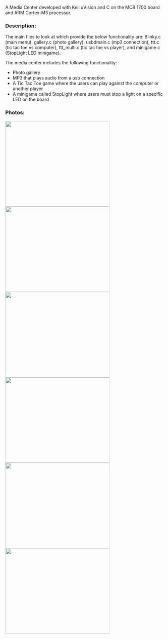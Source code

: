 
A Media Center developed with Keil uVision and C on the MCB 1700 board and ARM Cortex-M3 processor. 

### Description: 
The main files to look at which provide the below functionality are: Blinky.c (main menu), gallery.c (photo gallery), usbdmain.c (mp3 connection), ttt.c (tic tac toe vs computer), ttt_multi.c (tic tac toe vs player), and minigame.c (StopLight LED minigame).

The media center includes the following functionality:
* Photo gallery 
* MP3 that plays audio from a usb connection
* A Tic Tac Toe game where the users can play against the computer or another player
* A minigame called StopLight where users must stop a light on a specific LED on the board

### Photos:
<img src="https://i.gyazo.com/aa623f3689443a3617dbc3c50070d75d.png" width="330" height="270" />
<img src="https://i.gyazo.com/bfb0195d587aef4fc465db911b25baa3.png" width="330" height="270" />
<img src="https://i.gyazo.com/662c826614ae2a5729d25535437225b7.png" width="330" height="270" />
<img src="https://i.gyazo.com/c189c1ed628f53f66d5bcc88c3b536e9.png" width="330" height="270" />
<img src="https://i.gyazo.com/1364654ed64c3dfe9a472bd0073cb330.png" width="330" height="270" />
<img src="https://i.gyazo.com/b40a540b0e1a16b555f9fd835b7f8068.png" width="330" height="270" />


